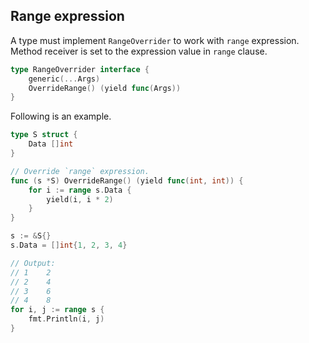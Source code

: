 ## Range expression ##

A type must implement `RangeOverrider` to work with `range` expression. Method receiver is set to the expression value in `range` clause.

```go
type RangeOverrider interface {
	generic(...Args)
	OverrideRange() (yield func(Args))
}
```

Following is an example.

```go
type S struct {
	Data []int
}

// Override `range` expression.
func (s *S) OverrideRange() (yield func(int, int)) {
	for i := range s.Data {
		yield(i, i * 2)
	}
}

s := &S{}
s.Data = []int{1, 2, 3, 4}

// Output:
// 1	2
// 2	4
// 3	6
// 4	8
for i, j := range s {
	fmt.Println(i, j)
}
```
